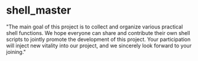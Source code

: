 # shell_master

"The main goal of this project is to collect and organize various practical shell functions. We hope everyone can share and contribute their own shell scripts to jointly promote the development of this project. Your participation will inject new vitality into our project, and we sincerely look forward to your joining."
